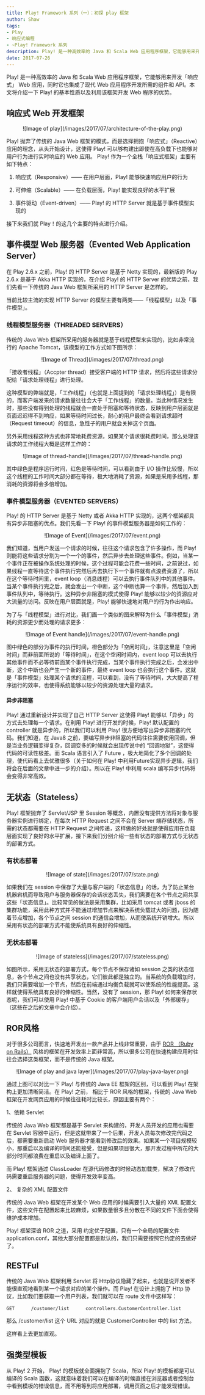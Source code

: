 ```yaml
---
title: Play! Framework 系列（一）：初探 play 框架
author: Shaw
tags:
- Play
- 响应式编程
- ~Play! Framework 系列
description: Play! 是一种高效率的 Java 和 Scala Web 应用程序框架，它能够用来开发「响应式」 Web 应用，同时它也集成了现代 Web 应用程序开发所需的组件和 API。
date: 2017-07-26
---
```


Play! 是一种高效率的 Java 和 Scala Web 应用程序框架，它能够用来开发「响应式」 Web 应用，同时它也集成了现代 Web 应用程序开发所需的组件和 API。本文将介绍一下 Play! 的基本性质以及利用该框架开发 Web 程序的优势。

## 响应式 Web 开发框架

<center>
![Image of play](/images/2017/07/architecture-of-the-play.png)
</center>

Play! 抛弃了传统的 Java Web 框架的模式，而是选择拥抱「响应式」（Reactive）应用的理念，从头开始设计，这使得 Play! 可以够构建出即使在高负载下也能够对用户行为进行实时响应的 Web 应用。 Play! 作为一个全栈「响应式框架」主要有如下特点：

1. 响应式（Responsive）—— 在用户层面，Play! 能够快速响应用户的行为

2. 可伸缩（Scalable）—— 在负载层面，Play! 能实现良好的水平扩展

3. 事件驱动（Event-driven）—— Play! 的 HTTP Server 就是基于事件模型实现的

接下来我们就 Play！的这几个主要的特点进行介绍。

## 事件模型 Web 服务器（Evented Web Application Server）

在 Play 2.6.x 之前，Play! 的 HTTP Server 是基于 Netty 实现的，最新版的 Play 2.6.x 是基于 Akka HTTP 实现的，在介绍 Play! 的 HTTP Server 的优势之前，我们先看一下传统的 Java Web 框架所采用的 HTTP Server 是怎样的。

当前比较主流的实现 HTTP Server 的模型主要有两类——「线程模型」以及「事件模型」。

### 线程模型服务器（THREADED SERVERS）

传统的 Java Web 框架所采用的服务器就是基于线程模型来实现的，比如非常流行的 Apache Tomcat，该模型的工作方式如下图所示：

<center>
![Image of Thread](/images/2017/07/thread.png)
</center>

「接收者线程」（Accpter thread）接受客户端的 HTTP 请求，然后将这些请求分配给「请求处理线程」进行处理。

这种模型的弊端就是，「工作线程」（也就是上面提到的「请求处理线程」）是有限的，而客户端发来的请求数量往往会大于「工作线程」的数量。当此种情况发生时，那些没有得到处理的线程就会一直处于阻塞和等待状态，反映到用户层面就是页面迟迟得不到响应，如果等待时间过长，耐心的用户最终会看到请求超时（Request timeout）的信息，急性子的用户就会关掉这个页面。

另外采用线程这种方式也非常地耗费资源，如果某个请求很耗费时间，那么处理该请求的工作线程大概是这样工作的：

<center>
![Image of thread-handle](/images/2017/07/thread-handle.png)
</center>

其中绿色是程序运行时间，红色是等待时间，可以看到由于 I/O 操作比较慢，所以这个线程的工作时间大部分都在等待，极大地消耗了资源，如果是采用多线程，那消耗的资源将会多倍增加。

### 事件模型服务器（EVENTED SERVERS）

Play! 的 HTTP Server 是基于 Netty 或者 Akka HTTP 实现的，这两个框架都具有异步非阻塞的优点。我们先看一下 Play! 的事件模型服务器是如何工作的：

<center>
![Image of Event](/images/2017/07/event.png)
</center>

我们知道，当用户发送一个请求的时候，往往这个请求包含了许多操作，而 Play! 则能将这些请求分割为一个一个的事件，然后异步去处理这些事件。例如，当某一个事件正在被操作系统处理的时候，这个过程可能会花费一些时间，之前说过，如果线程一直等待这个事件执行完然后再去执行下一个事件就有点浪费资源了，所以在这个等待时间里，event loop（消息线程）可以去执行事件队列中的其他事件。当某个事件执行完之后，就会发出一个中断，这个中断也算一个事件，然后加入到事件队列中，等待执行。这种异步非阻塞的模式使得 Play! 能够以较少的资源应对大流量的访问。反映在用户层面就是，Play! 能够快速地对用户的行为作出响应。

为了与「线程模型」进行对比，我们画一个类似的图来解释为什么「事件模型」消耗的资源更少而处理的请求更多：

<center>
![Image of Event handle](/images/2017/07/event-handle.png)
</center>

图中绿色的部分为事件的执行时间，橙色部分为「空闲时间」，注意这里是「空闲时间」而非前面所说的「等待时间」，在这个空闲时间内，event loop 可以去执行其他事件而不必等待前面某个事件执行完成，当某个事件执行完成之后，会发出中断，这个中断也会产生一个新的事件，最终 event loop 也会执行这个事件。这就是「事件模型」处理某个请求的流程，可以看到，没有了等待时间，大大提高了程序运行的效率，也使得系统能够以较少的资源处理大量的请求。

#### 异步非阻塞

Play! 通过重新设计并实现了自己 HTTP Server 这使得 Play! 能够以「异步」的方式去处理每一个请求。在利用 Play! 进行开发的时候，Play! 默认配置的 controller 就是异步的，所以我们可以利用 Play! 很方便地写出异步非阻塞的代码。我们知道，在 Java8 之前，要编写异步非阻塞的代码往往需要使用回调，但是当业务逻辑变得复杂，回调变多的时候就会出现传说中的 “回调地狱”，这使得代码的可读性极差。而 Scala 语言引入了 Future ，极大地简化了多个回调的处理，使代码看上去优雅很多（关于如何在 Play! 中利用Future实现异步逻辑，我们将会在后面的文章中进一步的介绍）。所以在 Play! 中利用 scala 编写异步代码将会变得非常高效。


## 无状态（Stateless）

Play! 框架抛弃了 Servlet/JSP 里 Session 等概念，内置没有提供方法将对象与服务器实例进行绑定，在每次 HTTP Request 之间不会在 Server 端存储状态，所需的状态都需要在 HTTP Request 之间传递，这样做的好处就是使得应用在负载层面实现了良好的水平扩展，接下来我们分别介绍一些有状态的部署方式与无状态的部署方式。

### 有状态部署

<center>
![Image of state](/images/2017/07/state.png)
</center>

如果我们在 session 中保存了大量与客户端的「状态信息」的话，为了防止某台机器宕机而导致用户与服务器保存的会话状态丢失，我们需要在各个节点之间共享这些「状态信息」。比较常见的做法是采用集群，比如采用 tomcat 或者 jboss 的集群功能，采用此种方式并不能通过增加节点来解决系统负载过大的问题，因为随着节点增加，各个节点之间 session 的通信会增加，从而使系统开销增大。所以采用有状态的部署方式不能使系统具有良好的伸缩性。

### 无状态部署

<center>
![Image of stateless](/images/2017/07/stateless.png)
</center>

如图所示，采用无状态的部署方式，每个节点不保存诸如 session 之类的状态信息，各个节点之间也没有共享状态，它们彼此都是独立的。当系统的负载增加时，我们只需要增加一个节点，然后在前端通过均衡负载就可以使系统的性能提高。这样就使得系统具有良好的伸缩性。当然，没有了 session，那 Play! 如何来保存状态呢，我们可以使用 Play! 中基于 Cookie 的客户端用户会话以及「外部缓存」（这些在之后的文章中会介绍）。


## ROR风格

对于很多公司而言，快速地开发出一款产品并上线非常重要，由于 [ROR （Ruby on Rails）](https://en.wikipedia.org/wiki/Ruby_on_Rails) 风格的框架在开发效率上面非常高，所以很多公司在快速构建应用时往往会选择这类框架，而不是传统的 Java 框架。

<center>
![Image of play and java layer](/images/2017/07/play-java-layer.png)
</center>

通过上图可以对比一下 Play! 与传统的 Java EE 框架的区别，可以看到 Play! 在架构上更加清晰简洁。在 Play! 之前， 相比于 ROR 风格的框架，传统的 Java Web 框架在开发网页应用的时候往往耗时比较长，原因主要有两个：

1、依赖 Servlet

传统的 Java Web 框架都是基于 Servlet 来构建的，开发人员开发的应用也需要在 Servlet 容器中运行，但是这就带来了一个后果，开发人员每次修改完代码之后，都需要重新启动 Web 服务器才能看到修改后的效果。如果某一个项目规模较小，那重启以及编译的时间还能接受，但是如果项目很大，那开发过程中所花的大部分时间都浪费在重启以及编译上面了。

而 Play! 框架通过 ClassLoader 在源代码修改的时候动态加载类，解决了修改代码需要重启服务器的问题，使得开发效率变高。

2、 复杂的 XML 配置文件

传统的 Java Web 框架在开发某个 Web 应用的时候需要引入大量的 XML 配置文件，这些文件在配置起来比较麻烦，如果数量很多且分散在不同的文件下面会使得维护成本增加。

Play! 框架深谙 ROR 之道，采用 约定优于配置，只有一个全局的配置文件 application.conf，其他大部分配置都是默认的，我们只需要按照它约定的去做好了。


## RESTFul

传统的 Java Web 框架利用 Servlet 将 Http协议隐藏了起来，也就是说开发者不能很直观地看到某一个请求对应的某个操作。而 Play! 在设计上拥抱了 Http 协议，比如我们要获取一个用户列表，我们就可以在 route 文件中这样写：

```
GET      /customer/list      controllers.CustomerController.list
```

那么 /customer/list 这个 URL 对应的就是 CustomerController 中的 list 方法。

这样看上去更加直观。

## 强类型模板

从 Play! 2 开始， Play! 的模板就全面拥抱了 Scala，所以 Play! 的模板都是可以编译的 Scala 函数，这就意味着我们可以在编译的时候直接在浏览器或者控制台中看到模板的错误信息，而不用等到将应用部署，调用页面之后才能发现错误。
